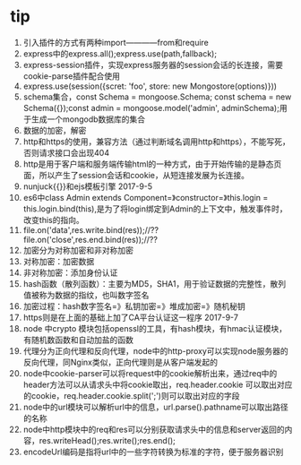 # tip
1. 引入插件的方式有两种import————from和require
2. express中的express.all();express.use(path,fallback);
3. express-session插件，实现express服务器的session会话的长连接，需要cookie-parse插件配合使用
4. express.use(session({scret: 'foo', store: new Mongostore(options)}))
5. schema集合，const Schema = mongoose.Schema; const schema = new Schema({});const admin = mongoose.model('admin', adminSchema);用于生成一个mongodb数据库的集合
6. 数据的加密，解密
7. http和https的使用，兼容方法（通过判断域名调用http和https），不能写死，否则请求接口会出现404
8. http是用于客户端和服务端传输html的一种方式，由于开始传输的是静态页面，所以产生了session会话和cookie，从短连接发展为长连接。
9. nunjuck{{}}和ejs模板引擎
2017-9-5
1. es6中class Admin extends Component=》constructor=》this.login = this.login.bind(this),是为了将login绑定到Admin的上下文中，触发事件时，改变this的指向。
2. file.on('data',res.write.bind(res));//??
    file.on('close',res.end.bind(res));//??
3. 加密分为对称加密和非对称加密
4. 对称加密：加密数据
5. 非对称加密：添加身份认证
6. hash函数（散列函数）：主要为MD5，SHA1，用于验证数据的完整性，散列值被称为数据的指纹，也叫数字签名
7. 加密过程：hash数字签名=》私钥加密=》堆成加密=》随机秘钥
8. https则是在上面的基础上加了CA平台认证这一程序
2017-9-7
1. node 中crypto 模块包括openssl的工具，有hash模块，有hmac认证模块，有随机数函数和自动加盐的函数
2. 代理分为正向代理和反向代理，node中的http-proxy可以实现node服务器的反向代理，同Nginx类似，正向代理则是从客户端发起的
3. node中cookie-parser可以将request中的cookie解析出来，通过req中的header方法可以从请求头中将cookie取出，req.header.cookie 可以取出对应的cookie，req.header.cookie.split(';')则可以取出对应的字段
4. node中的url模块可以解析url中的信息，url.parse().pathname可以取出路径的名称
5. node中http模块中的req和res可以分别获取请求头中的信息和server返回的内容，res.writeHead();res.write();res.end();
6. encodeUrl编码是指将url中的一些字符转换为标准的字符，便于服务器识别